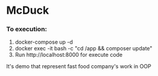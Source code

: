 # McDuck

### To execution:
1. docker-compose up -d
2. docker exec -it <container name or id> bash -c "cd /app && composer update"
3. Run http://localhost:8000 for execute code

It's demo that represent fast food company's work in OOP
